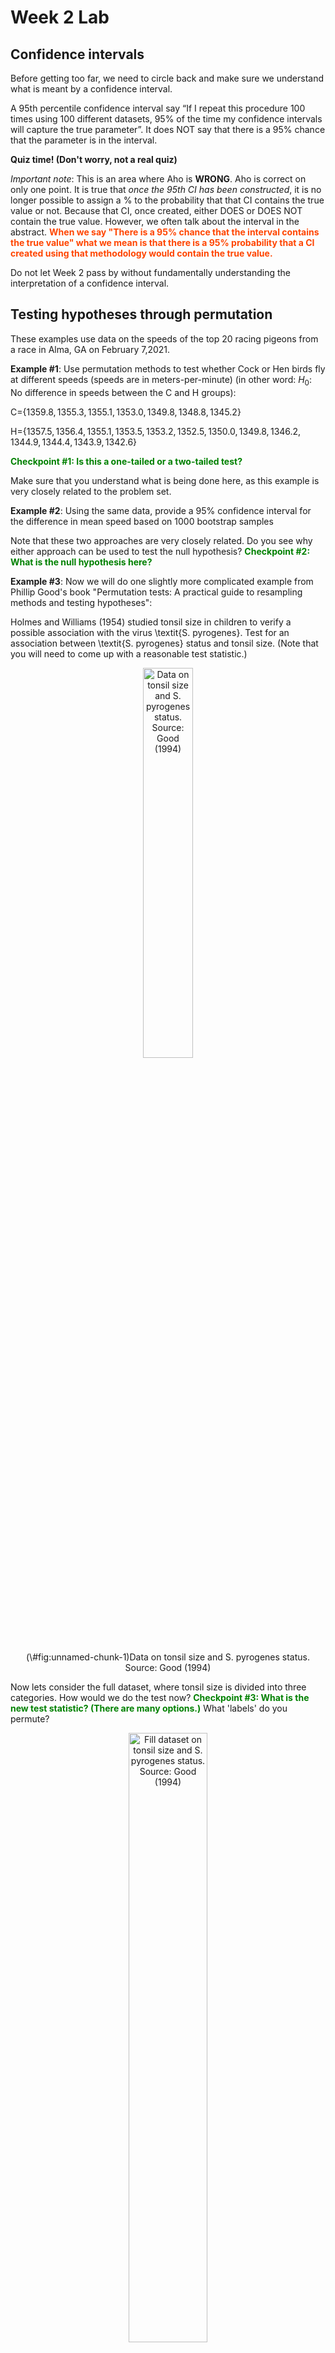 Week 2 Lab
=============

Confidence intervals
-----------------------

Before getting too far, we need to circle back and make sure we understand what is meant by a confidence interval. 

A 95th percentile confidence interval say “If I repeat this procedure 100 times using 100 different datasets, 95% of the time my confidence intervals will capture the true parameter”. It does NOT say that there is a 95% chance that the parameter is in the interval.

**Quiz time! (Don't worry, not a real quiz)**

*Important note*: This is an area where Aho is **WRONG**. Aho is correct on only one point. It is true that *once the 95th CI has been constructed*, it is no longer possible to assign a $\%$ to the probability that that CI contains the true value or not. Because that CI, once created, either DOES or DOES NOT contain the true value. However, we often talk about the interval in the abstract. **<span style="color: orangered;">When we say "There is a 95$\%$ chance that the interval contains the true value" what we mean is that there is a 95$\%$ probability that a CI created using that methodology would contain the true value.</span>**

Do not let Week 2 pass by without fundamentally understanding the interpretation of a confidence interval. 

Testing hypotheses through permutation
------------------------------------

These examples use data on the speeds of the top 20 racing pigeons from a race in Alma, GA on February 7,2021. 

**Example #1**: Use permutation methods to test whether Cock or Hen birds fly at different speeds (speeds are in meters-per-minute) (in other word: $H_{0}$: No difference in speeds between the C and H groups):

C=$\{1359.8,1355.3,1355.1,1353.0,1349.8,1348.8,1345.2\}$

H=$\{1357.5,1356.4,1355.1,1353.5,1353.2,1352.5,1350.0,1349.8,1346.2,1344.9,1344.4,1343.9,1342.6\}$

**<span style="color: green;">Checkpoint #1: Is this a one-tailed or a two-tailed test?</span>**

Make sure that you understand what is being done here, as this example is very closely related to the problem set.


**Example #2**: Using the same data, provide a 95% confidence interval for the difference in mean speed based on 1000 bootstrap samples

Note that these two approaches are very closely related. Do you see why either approach can be used to test the null hypothesis? **<span style="color: green;">Checkpoint #2: What is the null hypothesis here?</span>**

**Example #3**: Now we will do one slightly more complicated example from Phillip Good's book "Permutation tests: A practical guide to resampling methods and testing hypotheses":

Holmes and Williams (1954) studied tonsil size in children to verify a possible association with the virus \textit{S. pyrogenes}. Test for an association between \textit{S. pyrogenes} status and tonsil size. (Note that you will need to come up with a reasonable test statistic.)

<div class="figure" style="text-align: center">
<img src="Table2categories.png" alt="Data on tonsil size and S. pyrogenes status. Source: Good (1994)" width="40%" />
<p class="caption">(\#fig:unnamed-chunk-1)Data on tonsil size and S. pyrogenes status. Source: Good (1994)</p>
</div>

Now lets consider the full dataset, where tonsil size is divided into three categories. How would we do the test now? **<span style="color: green;">Checkpoint #3: What is the new test statistic? (There are many options.)</span>** What 'labels' do you permute?

<div class="figure" style="text-align: center">
<img src="Table3categories.png" alt="Fill dataset on tonsil size and S. pyrogenes status. Source: Good (1994)" width="50%" />
<p class="caption">(\#fig:unnamed-chunk-2)Fill dataset on tonsil size and S. pyrogenes status. Source: Good (1994)</p>
</div>

Basics of bootstrap and jackknife
------------------------------------

To get started with bootstrap and jackknife techniques, we start by working through a very simple example. First we simulate some data


```r
x<-seq(0,9,by=1)
```

This will constutute our "data". Let's print the result of sampling with replacement to get a sense for it...


```r
table(sample(x,size=length(x),replace=T))
```

```
## 
## 1 2 5 6 7 8 9 
## 1 1 2 1 1 3 1
```

Now we will write a little script to take bootstrap samples and calculate the means of each of these bootstrap samples


```r
xmeans<-vector(length=1000)
for (i in 1:1000)
  {
  xmeans[i]<-mean(sample(x,replace=T))
  }
```

The actual number of bootstrapped samples is arbitrary *at this point* but there are ways of characterizing the precision of the bootstrap (jackknife-after-bootstrap) which might inform the number of bootstrap samples needed. *In practice*, people tend to pick some arbitrary but large number of bootstrap samples because computers are so fast that it is often easy to draw far more samples than are actually needed. When calculation of the statistic is slow (as might be the case if you are using the samples to construct a phylogeny, for example), then you would need to be more concerned with the number of bootstrap samples. 

First, lets just look at a histogram of the bootstrapped means and plot the actual sample mean on the histogram for comparison



```r
hist(xmeans,breaks=30,col="pink")
abline(v=mean(x),lwd=2)
```

<img src="Week-2-lab_files/figure-html/unnamed-chunk-6-1.png" width="672" />

Calculating bias and standard error
-----------------------------------

From these we can calculate the bias and standard deviation for the mean (which is the "statistic"):

$$
\widehat{Bias_{boot}} = \left(\frac{1}{k}\sum^{k}_{i=1}\theta^{*}_{i}\right)-\hat{\theta}
$$


```r
bias.boot<-mean(xmeans)-mean(x)
bias.boot
```

```
## [1] 0.0227
```

```r
hist(xmeans,breaks=30,col="pink")
abline(v=mean(x),lwd=5,col="black")
abline(v=mean(xmeans),lwd=2,col="yellow")
```

<img src="Week-2-lab_files/figure-html/unnamed-chunk-7-1.png" width="672" />

$$
\widehat{s.e._{boot}} = \sqrt{\frac{1}{k-1}\sum^{k}_{i=1}(\theta^{*}_{i}-\bar{\theta^{*}})^{2}}
$$


```r
se.boot<-sd(xmeans)
```

We can find the confidence intervals in two ways:

Method #1: Assume the bootstrap statistics are normally distributed


```r
LL.boot<-mean(xmeans)-1.96*se.boot #where did 1.96 come from?
UL.boot<-mean(xmeans)+1.96*se.boot
LL.boot
```

```
## [1] 2.753036
```

```r
UL.boot
```

```
## [1] 6.292364
```

Method #2: Simply take the quantiles of the bootstrap statistics


```r
quantile(xmeans,c(0.025,0.975))
```

```
##   2.5%  97.5% 
## 2.7975 6.4000
```

Let's compare this to what we would have gotten if we had used normal distribution theory. First we have to calculate the standard error:


```r
se.normal<-sqrt(var(x)/length(x))
LL.normal<-mean(x)-qt(0.975,length(x)-1)*se.normal
UL.normal<-mean(x)+qt(0.975,length(x)-1)*se.normal
LL.normal
```

```
## [1] 2.334149
```

```r
UL.normal
```

```
## [1] 6.665851
```

In this case, the confidence intervals we got from the normal distribution theory are too wide.

**<span style="color: green;">Checkpoint #4: Does it make sense why the normal distribution theory intervals are too wide?</span>** Because the original were were uniformly distributed, the data has higher variance than would be expected and therefore the standard error is higher than would be expected.

There are two packages that provide functions for bootstrapping, 'boot' and 'boostrap'. We will start by using the 'bootstrap' package, which was originally designed for Efron and Tibshirani's monograph on the bootstrap. 

To test the main functionality of the 'bootstrap' package, we will use the data we already have. The 'bootstrap' function requires the input of a user-defined function to calculate the statistic of interest. Here I will write a function that calculates the mean of the input values.


```r
library(bootstrap)
theta<-function(x)
  {
    mean(x)
  }
results<-bootstrap(x=x,nboot=1000,theta=theta)
results
```

```
## $thetastar
##    [1] 5.2 5.5 5.3 5.0 4.9 5.1 4.2 5.9 5.3 4.2 4.3 5.1 5.2 5.5 4.8 5.1 6.5 3.8
##   [19] 4.3 5.1 4.8 6.0 5.4 5.9 2.7 3.4 5.1 4.0 4.1 4.3 2.9 4.1 3.3 4.2 5.6 3.8
##   [37] 4.9 5.2 3.4 4.0 3.7 3.7 5.0 4.7 3.9 4.7 4.6 4.9 5.8 3.6 5.9 4.7 4.2 4.5
##   [55] 4.1 4.2 6.2 4.7 4.0 4.1 3.4 3.2 3.6 4.7 3.2 5.5 2.9 5.5 5.5 3.9 5.3 4.8
##   [73] 4.6 3.8 4.3 5.1 5.2 5.7 5.9 3.9 4.8 3.8 3.2 5.1 6.6 3.9 6.3 3.4 5.6 5.3
##   [91] 2.9 3.7 4.9 5.5 4.4 4.5 4.3 4.5 6.3 4.0 6.0 3.9 5.3 3.9 2.5 6.6 3.8 4.7
##  [109] 4.7 3.0 3.4 4.2 3.9 4.9 5.4 5.7 6.1 3.7 5.1 4.5 2.4 4.4 4.2 4.9 3.3 5.3
##  [127] 4.8 5.3 4.9 5.6 3.3 3.8 2.8 4.1 4.6 3.2 6.0 4.0 3.5 4.4 5.8 3.1 4.3 4.3
##  [145] 4.1 3.4 3.9 4.3 5.4 3.7 5.7 2.5 5.4 4.2 3.1 4.9 4.3 5.8 4.4 4.2 4.3 5.2
##  [163] 4.5 5.4 4.5 4.7 3.2 4.6 5.9 4.0 3.1 5.6 4.2 3.0 5.0 4.1 4.2 3.1 5.1 5.2
##  [181] 3.9 5.1 5.1 3.5 6.2 5.3 6.2 4.3 4.7 5.1 4.0 3.0 4.0 4.3 5.0 3.7 3.8 4.3
##  [199] 4.1 2.6 4.8 3.4 2.9 4.4 4.4 4.8 3.6 4.0 5.6 4.0 4.6 5.3 3.1 3.5 5.7 3.6
##  [217] 4.1 4.5 3.9 5.7 5.6 4.6 5.7 5.5 3.3 3.9 2.6 5.0 4.4 5.0 3.4 3.6 4.1 4.0
##  [235] 3.8 5.0 4.9 4.0 2.8 4.9 5.0 5.3 3.7 3.9 4.1 2.9 4.6 4.8 5.2 5.2 4.9 3.0
##  [253] 3.4 6.1 4.1 3.4 6.5 3.9 4.5 5.0 5.8 2.8 4.1 5.4 5.0 5.7 5.9 3.8 4.6 5.7
##  [271] 3.7 4.3 3.5 5.0 4.6 4.4 4.1 3.9 4.1 3.6 5.7 3.2 3.9 3.6 3.4 4.7 3.5 5.3
##  [289] 4.4 5.7 4.3 4.1 4.4 4.5 5.1 2.2 6.2 5.7 5.1 4.1 4.4 4.6 4.4 5.2 6.5 4.3
##  [307] 4.2 3.6 3.6 5.5 3.5 6.8 3.7 4.5 5.1 4.6 6.2 4.4 4.7 4.6 4.2 4.8 4.4 3.1
##  [325] 3.8 4.6 4.0 4.4 4.3 5.3 5.6 3.2 4.6 4.0 5.8 4.4 4.1 5.2 4.2 5.4 3.6 5.6
##  [343] 4.6 4.9 5.7 6.0 4.9 4.1 4.0 6.0 4.3 4.9 4.7 4.6 3.2 3.8 4.8 3.3 5.3 5.2
##  [361] 4.9 4.6 5.7 4.7 4.8 4.1 4.5 3.4 4.2 5.0 4.0 6.2 5.6 4.4 3.6 4.7 4.4 6.0
##  [379] 3.7 3.7 4.5 3.2 5.2 6.3 5.8 3.8 4.1 2.5 3.9 4.2 4.3 3.0 3.5 3.8 3.4 4.6
##  [397] 3.7 5.1 5.3 4.0 3.8 2.1 4.8 4.9 3.3 4.9 4.7 5.5 5.0 4.3 4.3 5.1 4.2 5.1
##  [415] 2.7 6.1 2.7 5.4 4.0 3.6 5.4 5.6 2.7 3.3 4.1 4.8 4.2 4.4 5.7 3.6 4.8 4.4
##  [433] 4.3 5.9 4.1 3.5 3.4 3.5 5.5 5.6 3.6 3.9 2.8 3.2 4.8 5.8 5.8 4.5 4.8 4.6
##  [451] 3.3 3.5 4.2 3.7 5.0 4.3 5.2 3.9 4.7 6.3 4.9 5.3 3.5 4.6 5.5 3.8 5.5 3.5
##  [469] 4.2 4.6 4.3 4.6 4.5 5.5 5.0 3.7 4.9 4.2 5.0 3.3 5.3 3.7 5.6 5.4 3.9 5.3
##  [487] 3.5 4.4 5.6 4.8 3.8 4.5 4.8 5.3 3.3 4.9 3.5 4.7 3.7 4.2 3.2 3.1 4.0 4.6
##  [505] 5.5 7.2 4.5 5.2 4.3 4.3 3.9 5.8 3.7 6.0 5.5 4.2 3.1 4.1 3.7 4.3 4.7 5.0
##  [523] 5.2 3.1 4.5 5.4 3.5 5.0 4.6 2.9 4.3 3.9 6.0 3.9 4.2 4.3 4.5 4.4 3.9 3.6
##  [541] 4.7 6.3 6.2 5.6 3.5 4.6 3.9 3.8 5.3 4.3 4.0 3.9 6.1 4.8 3.0 6.3 4.5 4.9
##  [559] 5.0 5.0 4.5 4.6 6.1 6.0 5.0 3.7 4.4 4.7 3.5 4.7 3.9 4.8 3.7 3.8 4.2 4.5
##  [577] 3.8 3.6 6.3 4.0 3.5 4.9 3.3 4.4 5.0 4.8 2.6 5.7 5.0 5.8 4.7 3.4 5.9 5.9
##  [595] 4.1 5.5 4.2 4.7 4.2 5.2 3.2 3.9 5.4 3.7 4.0 5.0 4.9 6.3 3.8 4.9 4.5 3.5
##  [613] 4.2 4.9 5.0 4.7 4.1 5.8 4.8 3.3 4.0 3.1 4.8 4.7 3.7 3.1 3.8 3.4 5.5 4.1
##  [631] 3.9 5.7 3.1 6.2 5.7 3.8 3.8 3.7 4.7 4.7 4.4 5.3 4.5 4.7 4.7 5.4 4.9 4.7
##  [649] 7.2 5.7 4.5 4.2 4.1 5.2 4.6 3.6 3.7 2.9 4.9 3.9 5.7 3.2 4.5 4.0 3.4 5.3
##  [667] 5.2 5.6 4.8 4.9 3.0 3.7 5.1 4.4 5.0 1.9 4.0 5.3 3.8 5.1 4.7 3.5 4.0 3.2
##  [685] 4.3 4.8 5.5 5.5 5.4 5.4 6.1 4.7 4.8 3.5 3.6 4.1 5.1 3.1 3.6 4.2 4.6 3.7
##  [703] 3.8 3.5 4.6 5.0 3.6 4.9 4.1 4.7 3.5 4.3 5.1 6.0 4.0 5.2 2.5 3.9 4.2 4.7
##  [721] 6.2 4.1 3.7 4.3 4.6 4.7 4.7 6.1 4.8 3.9 4.2 4.1 4.7 6.1 5.4 5.1 5.8 2.9
##  [739] 3.6 5.4 3.9 5.4 2.4 3.1 4.8 6.0 4.4 3.6 5.9 4.2 6.6 5.1 4.9 5.2 4.5 5.0
##  [757] 4.7 5.4 5.5 3.4 3.2 4.0 5.0 4.6 4.7 4.7 2.1 3.4 4.8 6.0 4.0 4.3 5.8 4.6
##  [775] 5.1 5.8 5.4 5.8 4.2 6.2 2.7 3.6 5.6 5.6 6.4 4.2 4.5 3.6 5.3 3.5 4.2 3.8
##  [793] 5.7 3.9 4.5 3.3 5.5 3.8 3.1 4.0 5.2 4.5 5.0 5.0 4.6 6.6 3.9 4.5 4.6 5.0
##  [811] 4.1 4.3 4.0 5.8 6.3 3.7 3.0 4.1 4.8 3.3 5.4 4.8 5.9 4.9 3.6 4.9 4.5 2.5
##  [829] 4.8 4.2 4.8 4.0 3.9 4.8 6.1 4.9 4.4 4.5 3.3 5.1 4.1 3.8 2.3 5.4 3.7 3.7
##  [847] 4.2 4.1 5.4 6.0 5.4 4.5 5.4 6.0 5.0 4.2 4.6 4.1 3.6 4.8 3.8 4.1 4.0 4.6
##  [865] 4.3 3.6 3.9 3.9 3.4 4.9 5.3 3.6 3.2 4.1 4.2 3.9 5.3 3.8 6.6 4.4 4.9 5.8
##  [883] 5.8 4.7 4.6 5.0 5.8 2.9 4.3 5.0 3.6 3.0 4.7 3.6 4.7 5.0 5.2 5.4 5.6 5.9
##  [901] 4.7 4.4 6.3 2.7 4.0 5.5 4.7 4.9 5.1 4.4 3.7 5.2 4.7 4.8 5.9 4.3 2.6 5.3
##  [919] 4.5 3.4 5.1 4.1 4.2 4.4 6.5 3.2 5.6 3.7 3.3 4.5 1.7 3.9 4.6 4.9 5.1 5.5
##  [937] 3.4 4.0 4.9 4.4 3.6 5.1 4.6 5.4 2.9 4.3 5.1 3.8 7.0 4.5 3.1 4.9 4.4 5.0
##  [955] 6.3 4.1 4.1 4.6 3.6 3.2 5.2 5.1 4.4 4.2 2.8 4.1 5.1 5.2 4.1 5.1 3.1 4.4
##  [973] 3.9 4.5 5.6 2.0 4.8 3.3 4.0 3.1 4.9 3.5 3.1 3.4 3.9 4.7 6.0 5.4 4.7 5.3
##  [991] 4.4 4.3 3.5 4.6 4.9 5.7 3.5 4.1 6.0 4.2
## 
## $func.thetastar
## NULL
## 
## $jack.boot.val
## NULL
## 
## $jack.boot.se
## NULL
## 
## $call
## bootstrap(x = x, nboot = 1000, theta = theta)
```

```r
quantile(results$thetastar,c(0.025,0.975))
```

```
##   2.5%  97.5% 
## 2.8000 6.2025
```

Notice that we get exactly what we got last time. This illustrates an important point, which is that the bootstrap functions are often no easier to use than something you could write yourself.

You can also define a function of the bootstrapped statistics (we have been calling this theta) to pull out immediately any summary statistics you are interested in from the bootstrapped thetas.

Here I will write a function that calculates the bias of my estimate of the mean (which is 4.5 [i.e. the mean of the number 0,1,2,3,4,5,6,7,8,9])


```r
bias<-function(x)
  {
  mean(x)-4.5
  }
results<-bootstrap(x=x,nboot=1000,theta=theta,func=bias)
results
```

```
## $thetastar
##    [1] 3.4 4.0 5.3 6.1 2.9 5.3 4.9 6.2 5.6 4.3 4.7 5.3 5.5 4.8 4.3 2.8 4.2 4.8
##   [19] 5.0 4.0 4.1 4.6 5.1 5.0 5.3 5.4 6.2 5.3 4.7 4.4 5.9 7.0 4.3 3.7 4.7 3.3
##   [37] 6.0 3.9 5.3 5.3 5.0 4.7 2.9 4.4 3.9 5.7 3.7 5.3 4.1 5.3 5.8 3.2 5.0 4.4
##   [55] 3.5 5.4 3.3 4.7 3.1 4.9 4.8 3.0 4.1 3.9 4.0 4.9 5.9 4.8 4.8 4.2 5.6 3.5
##   [73] 3.5 4.5 4.3 4.0 3.5 4.9 3.9 4.3 5.1 5.8 4.4 5.4 3.7 4.4 2.7 6.2 6.4 5.2
##   [91] 3.7 3.8 2.5 4.1 4.2 3.7 4.6 4.5 4.8 3.9 2.7 5.8 6.4 3.7 3.6 4.3 5.9 5.2
##  [109] 4.4 4.9 3.5 4.1 3.3 4.9 4.3 4.6 6.1 3.8 5.7 3.5 4.0 2.6 3.0 5.1 3.0 3.2
##  [127] 4.3 4.4 2.7 5.8 4.0 2.7 5.0 4.3 4.1 3.9 4.7 3.2 4.9 3.6 5.6 3.4 4.2 3.4
##  [145] 3.4 4.7 4.0 3.8 3.8 3.2 2.8 6.1 4.2 4.8 4.9 5.9 5.1 5.3 3.6 5.5 3.4 5.0
##  [163] 2.1 4.8 3.6 3.4 5.8 4.8 4.0 3.3 5.1 4.4 2.5 4.4 5.5 2.6 4.5 4.4 4.6 2.1
##  [181] 3.6 3.7 3.9 5.3 5.4 6.5 4.2 2.7 4.1 5.0 2.6 5.1 5.7 3.7 4.0 5.3 4.0 5.5
##  [199] 5.6 3.9 3.7 4.8 5.8 4.9 5.5 3.2 3.1 4.1 4.1 4.1 3.0 3.7 4.3 4.0 4.2 4.8
##  [217] 4.8 3.7 5.0 4.8 3.9 5.6 5.0 4.5 5.3 4.7 3.1 4.4 2.3 6.0 6.3 4.4 4.0 4.5
##  [235] 4.6 4.5 5.2 4.0 3.0 4.7 6.5 4.8 5.3 5.0 4.5 4.8 5.6 4.4 3.4 4.7 4.4 5.9
##  [253] 5.1 4.1 3.9 5.2 4.1 3.0 4.9 4.3 4.7 3.9 4.5 4.8 4.0 3.7 4.3 3.7 6.1 2.3
##  [271] 4.7 4.3 4.2 3.8 5.9 5.2 5.4 6.5 3.2 4.9 6.1 3.2 5.6 4.3 4.0 3.8 5.4 3.5
##  [289] 4.6 4.7 6.0 3.5 4.4 5.9 4.4 5.4 4.7 4.2 6.0 5.0 4.0 4.3 5.8 4.0 3.2 4.0
##  [307] 4.8 5.0 2.7 6.4 5.4 5.6 4.3 4.1 4.7 3.8 3.9 4.0 5.7 5.3 5.4 4.0 5.2 5.2
##  [325] 4.0 3.5 5.0 2.9 6.1 4.5 4.8 3.2 4.7 4.4 2.4 4.8 4.5 3.0 4.4 5.0 5.8 4.3
##  [343] 3.3 4.8 4.6 3.3 4.7 4.3 4.5 4.6 4.2 3.8 2.7 3.9 5.1 4.1 4.3 5.0 3.9 3.4
##  [361] 6.4 4.5 3.8 3.7 5.1 4.3 4.7 4.6 4.3 2.9 5.1 5.3 4.5 4.6 4.6 5.6 5.5 4.7
##  [379] 5.3 4.5 5.4 4.5 5.9 6.2 3.6 2.9 3.1 4.9 5.4 5.7 4.8 6.3 5.2 4.6 4.4 4.2
##  [397] 5.1 4.0 3.7 3.3 4.7 3.3 5.4 4.2 4.4 3.7 4.4 3.9 4.4 5.6 4.8 5.1 6.4 4.0
##  [415] 4.3 2.5 5.5 4.1 5.5 4.0 5.4 5.9 4.5 4.5 5.9 6.6 6.0 3.4 4.7 3.5 5.5 5.6
##  [433] 2.3 5.7 4.0 5.4 4.0 5.9 4.6 4.3 4.0 5.7 3.2 6.4 4.8 5.1 4.8 4.2 3.7 3.2
##  [451] 6.0 4.4 6.0 5.7 3.7 3.4 5.6 4.4 4.0 5.3 3.3 5.6 3.6 4.6 4.7 5.1 3.8 4.0
##  [469] 4.8 5.8 6.7 5.5 5.1 2.9 4.3 3.1 4.0 4.8 4.1 3.7 4.8 2.4 3.2 5.4 5.2 6.4
##  [487] 3.6 4.4 5.4 3.9 4.4 5.6 5.4 5.5 5.0 6.0 4.7 5.0 3.9 4.4 4.2 3.8 2.9 5.0
##  [505] 4.7 5.8 5.6 4.1 4.0 4.7 3.4 3.5 4.6 5.4 4.7 4.8 5.1 5.8 3.9 5.6 4.2 4.0
##  [523] 4.9 5.0 5.9 4.3 5.8 3.1 3.2 5.3 3.9 3.2 4.5 4.9 4.2 3.8 6.1 3.1 5.5 3.9
##  [541] 3.5 4.5 7.0 3.6 4.1 4.5 4.7 4.8 3.3 6.5 4.2 2.7 5.2 5.1 3.6 5.0 4.6 5.0
##  [559] 6.1 6.0 6.9 2.5 4.6 4.4 4.4 4.1 3.5 3.1 6.1 4.0 5.1 4.5 5.3 4.4 4.4 3.2
##  [577] 3.0 4.8 5.3 4.2 4.4 3.2 5.9 4.9 5.3 4.3 6.0 5.1 4.3 5.0 4.8 3.5 4.4 4.0
##  [595] 5.4 4.6 4.7 3.7 4.9 4.9 5.3 5.4 4.1 3.8 3.8 3.3 4.8 4.7 3.9 3.2 3.6 3.8
##  [613] 3.9 3.2 2.6 5.5 5.2 4.7 3.9 5.2 4.0 5.0 3.3 5.7 3.7 5.3 2.8 4.7 4.5 3.8
##  [631] 5.5 5.9 4.1 5.8 4.1 4.7 3.3 3.1 3.9 6.0 4.1 3.8 2.9 3.8 5.2 4.6 5.2 5.1
##  [649] 4.5 4.5 4.6 3.4 4.0 4.1 3.5 4.2 4.8 3.8 5.4 5.7 6.6 5.3 5.7 5.0 5.4 3.1
##  [667] 4.3 4.1 2.9 3.4 4.0 4.0 4.5 4.1 4.2 2.9 3.5 3.3 5.1 4.1 6.2 4.4 3.5 3.4
##  [685] 4.9 3.7 3.0 5.0 4.0 4.4 3.7 5.5 5.5 1.9 6.3 5.3 4.6 3.5 5.4 4.3 5.0 4.0
##  [703] 5.5 3.6 2.2 4.4 5.8 3.6 4.1 3.8 3.7 3.3 4.3 5.3 5.4 3.0 5.2 2.4 3.8 4.6
##  [721] 4.1 5.0 3.9 5.8 4.4 4.3 5.1 4.2 3.8 5.2 5.5 5.8 3.5 4.4 4.4 3.0 5.0 5.2
##  [739] 4.4 4.0 5.3 6.3 5.4 5.3 4.5 5.6 4.3 5.4 3.8 4.1 5.2 5.1 4.6 4.7 5.4 2.8
##  [757] 4.1 4.2 3.2 3.9 4.4 3.4 4.1 5.7 5.1 6.1 3.2 3.1 4.9 3.2 4.1 5.1 5.2 4.0
##  [775] 3.4 5.0 5.2 4.1 3.3 3.7 4.3 2.5 3.9 5.0 4.3 3.9 4.9 4.0 3.5 3.9 3.9 4.2
##  [793] 1.7 6.2 5.0 4.0 4.8 2.7 4.6 4.6 3.6 4.1 4.9 3.8 3.3 5.0 4.8 3.3 4.8 3.7
##  [811] 3.6 3.5 6.0 4.8 3.7 3.9 4.4 5.1 2.4 4.6 3.7 4.0 5.5 5.5 6.8 3.9 3.9 2.7
##  [829] 5.8 5.2 4.1 3.7 5.8 4.5 4.7 5.3 4.4 4.0 3.8 4.1 4.9 5.2 5.2 3.5 3.9 4.1
##  [847] 3.6 3.6 3.8 3.9 4.4 4.7 4.5 3.6 3.9 4.3 3.5 4.7 5.3 3.2 3.5 3.7 3.9 3.8
##  [865] 5.0 3.5 4.5 5.3 4.1 5.3 5.8 3.6 4.5 4.6 3.7 5.5 5.1 4.1 5.1 3.8 4.0 3.3
##  [883] 4.6 5.2 5.6 4.6 4.4 5.1 6.0 5.5 4.0 4.9 4.4 4.6 3.0 5.8 3.3 4.5 4.3 5.9
##  [901] 5.8 4.1 3.5 3.4 4.5 2.5 4.1 4.8 5.7 4.2 5.7 5.4 4.3 5.3 3.6 5.9 4.5 5.2
##  [919] 2.7 5.2 4.2 2.5 4.3 4.1 5.9 4.8 5.3 3.3 4.1 3.8 3.4 3.4 6.4 4.5 5.0 4.3
##  [937] 3.9 4.9 3.6 4.0 5.1 4.1 6.5 5.1 4.5 4.5 4.9 5.4 4.2 6.3 4.9 4.6 4.5 4.9
##  [955] 6.0 4.8 3.9 5.1 6.1 3.8 4.1 5.4 3.6 4.6 5.8 6.6 4.1 5.1 3.5 5.6 4.0 5.2
##  [973] 4.7 3.6 3.8 4.1 4.8 5.9 4.1 4.2 5.6 4.2 4.3 4.3 4.6 5.4 4.7 4.0 3.9 4.2
##  [991] 3.7 4.5 4.4 4.7 4.3 4.0 4.5 3.6 4.9 4.6
## 
## $func.thetastar
## [1] -0.025
## 
## $jack.boot.val
##  [1]  0.45527066  0.35891239  0.28103448  0.20245232  0.09109792 -0.14447674
##  [7] -0.20523256 -0.33863636 -0.43352436 -0.48525469
## 
## $jack.boot.se
## [1] 0.9770386
## 
## $call
## bootstrap(x = x, nboot = 1000, theta = theta, func = bias)
```

Compare this to 'bias.boot' (our result from above). Why might it not be the same? Try running the same section of code several times. See how the value of the bias ($func.thetastar) jumps around? We should not be surprised by this because we can look at the jackknife-after-bootstrap estimate of the standard error of the function (in this case, that function is the bias) and we can see that it is not so small that we wouldn't expect some variation in these values.

Remember, everything we have discussed today are estimates. The statistic as applied to your data will change with new data, as will the standard error, the confidence intervals - everything! All of these values have sampling distributions and are subject to change if you repeated the procedure with new data.

Note that we can calculate any function of $\theta^{*}$. A simple example would be the 72nd percentile:


```r
perc72<-function(x)
  {
  quantile(x,probs=c(0.72))
  }
results<-bootstrap(x=x,nboot=1000,theta=theta,func=perc72)
results
```

```
## $thetastar
##    [1] 3.5 5.5 3.5 3.5 4.7 3.0 3.4 5.9 5.4 4.9 3.9 4.9 4.0 4.2 4.3 5.7 5.3 2.9
##   [19] 4.6 4.1 4.9 4.7 4.8 3.9 4.6 4.4 3.0 4.7 3.6 4.5 3.7 4.8 4.8 3.9 3.6 5.2
##   [37] 4.1 5.3 4.3 3.3 4.0 5.4 5.4 4.0 5.0 2.7 5.3 4.0 5.3 3.3 5.7 4.7 4.7 4.9
##   [55] 5.3 4.7 4.2 4.6 4.8 2.9 4.9 4.3 5.3 4.5 4.3 5.6 4.6 3.2 3.8 2.7 4.3 3.6
##   [73] 5.1 4.5 4.1 3.9 5.2 4.1 4.7 5.4 5.2 5.0 4.9 5.7 6.3 6.2 4.5 4.4 4.8 3.8
##   [91] 4.7 4.4 3.3 3.8 4.5 4.6 4.8 4.0 5.2 4.9 4.4 4.3 5.6 3.9 4.2 6.0 4.6 4.8
##  [109] 3.8 4.5 4.6 5.0 4.1 5.7 3.1 6.3 3.7 3.8 3.8 4.9 4.0 5.1 4.9 3.3 4.5 3.1
##  [127] 3.6 4.6 4.5 5.6 3.9 3.7 4.2 4.1 4.9 4.2 5.0 4.2 4.4 3.2 4.2 2.1 3.2 4.2
##  [145] 4.3 3.2 3.6 4.9 5.9 5.9 3.9 4.5 3.9 3.6 4.4 5.0 3.7 4.3 3.0 3.7 3.4 4.3
##  [163] 4.7 4.9 5.0 3.7 3.4 4.0 4.0 4.6 4.8 4.2 4.9 4.9 5.2 2.4 4.4 3.9 4.6 4.4
##  [181] 5.9 4.4 4.1 5.1 4.8 3.6 5.8 4.8 5.0 4.4 4.7 4.9 6.3 4.7 4.5 3.2 4.5 4.2
##  [199] 4.9 5.3 4.2 5.3 4.2 5.1 4.7 3.7 5.4 5.3 5.7 4.4 4.4 4.2 5.4 4.5 4.0 4.4
##  [217] 4.2 4.8 3.7 4.1 3.4 5.7 5.0 5.7 4.8 2.7 4.0 4.0 4.7 5.4 5.7 3.7 4.4 3.5
##  [235] 3.6 3.0 5.9 5.7 3.5 5.8 4.5 4.2 3.7 3.3 4.8 4.7 5.6 4.7 5.5 4.9 4.9 3.5
##  [253] 4.7 4.7 4.2 6.2 5.0 5.3 4.5 5.5 7.2 2.9 4.1 4.9 7.1 4.0 5.7 3.1 4.8 4.8
##  [271] 7.2 4.8 4.4 4.0 4.8 4.5 4.0 5.2 5.4 5.5 5.0 2.6 5.4 3.7 3.1 5.6 4.4 4.3
##  [289] 5.8 6.0 5.5 6.8 3.8 3.5 6.4 4.0 4.7 6.6 4.1 3.9 3.0 3.0 4.3 4.6 5.2 3.5
##  [307] 5.7 3.7 4.4 4.1 5.3 4.4 2.5 4.5 5.2 3.9 4.6 4.2 3.1 5.0 5.4 4.2 5.6 4.1
##  [325] 4.4 4.6 4.0 3.8 2.9 5.3 6.3 4.4 4.7 5.2 4.9 6.3 4.1 6.2 4.5 4.5 5.3 3.4
##  [343] 4.0 3.4 4.5 4.4 5.7 3.5 3.8 3.9 5.3 3.8 4.1 3.9 4.7 4.9 4.1 3.0 4.8 3.6
##  [361] 4.5 3.4 3.6 3.4 5.4 5.5 3.1 5.1 4.4 3.0 5.3 5.5 5.7 3.7 4.4 4.9 3.4 5.6
##  [379] 3.8 4.7 5.0 3.9 3.2 2.8 4.9 4.9 5.4 5.5 5.2 4.1 4.1 5.9 4.4 4.9 4.4 2.9
##  [397] 3.9 5.9 4.5 5.1 4.2 4.1 4.5 4.6 3.0 4.4 3.7 2.8 4.8 3.5 3.4 5.5 5.5 4.8
##  [415] 3.1 4.2 3.6 4.5 5.4 3.5 3.4 4.8 5.1 5.0 5.2 3.5 6.0 4.2 4.0 5.5 4.1 4.9
##  [433] 4.5 5.4 5.5 4.6 4.4 6.2 4.7 4.9 5.6 4.8 4.7 3.7 3.6 5.5 3.2 4.2 4.9 4.4
##  [451] 4.6 5.2 5.1 4.4 3.1 3.6 3.6 2.7 2.6 2.9 5.3 5.3 5.1 5.0 4.8 5.7 4.0 4.8
##  [469] 5.9 2.9 5.4 6.4 4.5 4.3 3.7 3.0 6.0 4.9 5.4 3.9 4.2 6.0 3.8 3.9 4.6 4.6
##  [487] 5.1 4.3 4.6 5.2 4.7 5.1 4.8 5.2 4.6 5.5 4.7 4.3 4.8 4.1 5.3 5.0 4.5 4.8
##  [505] 4.8 4.6 4.1 3.2 5.2 4.6 4.6 4.9 4.6 4.4 4.5 4.6 4.3 5.0 4.1 3.3 2.8 4.4
##  [523] 5.0 2.4 6.0 3.6 5.1 5.1 2.7 6.3 3.4 4.9 5.3 4.5 4.1 3.1 5.3 5.6 4.6 4.4
##  [541] 3.8 3.2 5.6 5.9 5.1 5.1 3.5 5.3 4.7 5.1 5.1 4.6 4.1 4.9 3.9 5.7 3.9 3.3
##  [559] 4.6 5.8 3.9 4.0 5.0 4.8 4.6 4.2 4.0 4.6 5.3 5.6 6.2 4.1 5.3 5.2 4.2 5.6
##  [577] 4.3 4.7 4.3 3.3 4.6 5.9 4.9 4.0 3.9 4.0 4.5 4.9 4.7 2.7 4.0 3.5 4.0 4.1
##  [595] 3.4 5.3 5.2 4.2 2.7 3.7 3.7 6.9 3.4 4.5 4.1 5.1 4.3 4.6 5.1 5.5 5.2 3.9
##  [613] 3.5 2.9 6.7 4.4 4.5 6.0 2.4 5.0 4.1 4.2 4.7 4.8 3.7 4.5 6.9 4.5 4.7 3.7
##  [631] 4.9 4.2 4.4 4.0 6.1 4.3 4.2 6.1 4.5 6.7 3.8 4.5 3.0 3.9 5.0 4.0 4.4 5.3
##  [649] 4.8 6.2 4.5 4.7 5.4 3.5 3.3 2.7 5.3 2.8 5.2 5.4 4.9 5.2 5.0 3.5 4.0 2.9
##  [667] 4.1 4.0 4.3 5.0 5.9 5.9 4.4 2.9 5.3 4.9 4.7 4.5 4.5 4.5 3.5 5.2 6.5 4.9
##  [685] 4.9 4.5 5.4 3.0 5.0 5.3 4.9 5.9 4.4 6.6 4.6 5.1 5.4 4.2 4.9 3.9 4.7 4.6
##  [703] 2.8 5.1 4.5 4.1 4.9 4.1 4.2 4.5 2.9 4.9 5.4 5.1 5.0 4.6 6.1 4.5 4.0 5.0
##  [721] 4.5 5.6 5.6 4.2 4.5 5.8 5.1 5.2 3.7 4.0 5.4 3.5 5.2 3.7 5.6 4.2 3.7 4.3
##  [739] 4.7 3.9 4.3 3.6 4.7 6.4 6.2 4.9 4.9 5.0 4.0 2.1 3.9 3.5 4.5 6.2 5.1 4.6
##  [757] 4.1 4.7 4.8 4.7 4.5 5.2 4.3 4.5 4.6 4.0 5.3 3.0 2.8 2.9 5.2 5.4 5.7 4.0
##  [775] 4.8 5.2 4.0 4.9 4.5 6.0 3.7 5.5 3.5 4.5 5.5 3.4 3.8 3.2 5.9 6.2 4.2 5.7
##  [793] 6.6 4.1 4.9 4.8 4.1 4.7 4.2 4.6 4.5 4.3 3.9 5.6 4.4 3.5 5.7 5.9 5.1 4.9
##  [811] 4.5 3.5 5.4 5.6 4.4 5.9 6.2 4.6 4.2 5.1 4.3 4.2 3.0 4.6 6.6 5.2 5.0 4.2
##  [829] 5.6 3.9 4.1 5.5 3.3 4.7 5.1 4.0 4.9 3.3 5.2 4.0 5.8 4.3 2.8 4.0 3.2 3.6
##  [847] 4.5 4.4 4.0 5.2 4.5 4.5 4.1 4.7 5.3 4.8 4.8 4.5 3.6 5.0 3.5 3.8 5.5 3.8
##  [865] 5.4 4.2 3.5 4.3 4.8 5.1 4.1 4.1 4.9 5.2 4.7 5.4 2.9 5.2 5.9 4.0 5.4 4.5
##  [883] 4.7 4.0 3.8 3.9 5.7 5.3 4.2 4.8 4.5 3.1 5.3 3.5 3.3 5.2 3.7 7.0 6.3 3.8
##  [901] 4.5 4.5 7.0 6.3 3.5 3.9 4.1 2.3 3.0 5.1 3.6 4.4 4.5 3.9 3.7 4.6 3.4 3.0
##  [919] 4.8 4.0 4.2 3.8 5.1 5.0 3.5 4.4 4.8 4.5 4.5 5.0 4.6 4.6 3.6 5.8 5.2 4.8
##  [937] 3.2 4.6 3.7 3.3 4.8 4.0 6.5 4.0 5.9 4.2 5.1 2.8 4.3 5.2 5.2 4.2 4.5 4.0
##  [955] 5.2 4.2 4.3 3.1 5.1 4.6 4.3 5.7 3.6 5.5 3.8 4.7 5.3 5.5 5.3 3.6 4.7 5.9
##  [973] 5.3 3.9 4.6 4.0 4.3 5.6 4.9 4.2 5.1 3.6 2.8 2.8 4.2 5.5 5.3 5.4 6.1 3.4
##  [991] 2.8 4.1 3.9 4.9 4.7 3.5 5.4 4.6 4.6 4.2
## 
## $func.thetastar
## 72% 
##   5 
## 
## $jack.boot.val
##  [1] 5.4 5.3 5.3 5.2 5.1 5.0 4.9 4.7 4.7 4.5
## 
## $jack.boot.se
## [1] 0.8637708
## 
## $call
## bootstrap(x = x, nboot = 1000, theta = theta, func = perc72)
```

On Tuesday we went over an example in which we bootstrapped the correlation coefficient between LSAT scores and GPA. To do that, we sampled pairs of (LSAT,GPA) data with replacement. Here is a little script that would do something like that using (X,Y) data that are independently drawn from the normal distribution


```r
xdata<-matrix(rnorm(30),ncol=2)
```

Everyone's data is going to be different. With such a small sample size, it would be easy to get a positive or negative correlation by random change, but on average across everyone's datasets, there should be zero correlation because the two columns are drawn independently.


```r
n<-15
theta<-function(x,xdata)
  {
  cor(xdata[x,1],xdata[x,2])
  }
results<-bootstrap(x=1:n,nboot=50,theta=theta,xdata=xdata) 
#NB: xdata is passed to the theta function, not needed for bootstrap function itself
```

Notice the parameters that get passed to the 'bootstrap' function are: (1) the indexes which will be sampled with replacement. This is different that the raw data but the end result is the same because both the indices and the raw data get passed to the function 'theta' (2) the number of bootrapped samples (in this case 50) (3) the function to calculate the statistic (4) the raw data.

Lets look at a histogram of the bootstrapped statistics $\theta^{*}$ and draw a vertical line for the statistic as applied to the original data.


```r
hist(results$thetastar,breaks=30,col="pink")
abline(v=cor(xdata[,1],xdata[,2]),lwd=2)
```

<img src="Week-2-lab_files/figure-html/unnamed-chunk-17-1.png" width="672" />

Parametric bootstrap
---------------------

Let's do one quick example of a parametric bootstrap. We haven't introduced distributions yet (except for the Gaussian, or Normal, distribution, which is the most familiar), so lets spend a few minutes exploring the Gamma distribution, just so we have it to work with for testing out parametric bootstrap. All we need to know is that the Gamma distribution is a continuous, non-negative distribution that takes two parameters, which we call "shape" and "rate". Lets plot a few examples just to see what a Gamma distribution looks like. (Note that the Gamma distribution can be parameterized by "shape" and "rate" OR by "shape" and "scale", where "scale" is just 1/"rate". R will allow you to use either (shape,rate) or (shape,scale) as long as you specify which you are providing.

<img src="Week-2-lab_files/figure-html/unnamed-chunk-18-1.png" width="672" />


Let's generate some fairly sparse data from a Gamma distribution


```r
original.data<-rgamma(10,3,5)
```

and calculate the skew of the data using the R function 'skewness' from the 'moments' package. 


```r
library(moments)
theta<-skewness(original.data)
head(theta)
```

```
## [1] 1.364979
```

What is skew? Skew describes how assymetric a distribution is. A distribution with a positive skew is a distribution that is "slumped over" to the right, with a right tail that is longer than the left tail. Alternatively, a distribution with negative skew has a longer left tail. Here we are just using it for illustration, as a property of a distribution that you may want to estimate using your data.

Lets use 'fitdistr' to fit a gamma distribution to these data. This function is an extremely handy function that takes in your data, the name of the distribution you are fitting, and some starting values (for the estimation optimizer under the hood), and it will return the parameter values (and their standard errors). We will learn in a couple weeks how R is doing this, but for now we will just use it out of the box. (Because we generated the data, we happen to know that the data are gamma distributed. In general we wouldn't know that, and we will see in a second that our assumption about the shape of the data really does make a difference.)


```r
library(MASS)
fit<-fitdistr(original.data,dgamma,list(shape=1,rate=1))
# fit<-fitdistr(original.data,"gamma")
# The second version would also work.
fit
```

```
##     shape       rate  
##   3.246828   5.421209 
##  (1.383927) (2.498934)
```

Now lets sample with replacement from this new distribution and calculate the skewness at each step:


```r
results<-c()
for (i in 1:1000)
  {
  x.star<-rgamma(length(original.data),shape=fit$estimate[1],rate=fit$estimate[2])
  results<-c(results,skewness(x.star))
  }
head(results)
```

```
## [1] 0.6848393 0.1269251 0.9007643 2.1262062 0.9217344 0.9962905
```

```r
hist(results,breaks=30,col="pink",ylim=c(0,1),freq=F)
```

<img src="Week-2-lab_files/figure-html/unnamed-chunk-22-1.png" width="672" />

Now we have the bootstrap distribution for skewness (the $\theta^{*}$ s), we can compare that to the equivalent non-parametric bootstrap:


```r
results2<-bootstrap(x=original.data,nboot=1000,theta=skewness)
results2
```

```
## $thetastar
##    [1]  1.9311390429  2.4859165030  1.0312632355  1.8875935875  0.6558621341
##    [6]  0.2787830175  1.4900182206  1.1241260352  1.3978841198  1.4257941840
##   [11]  1.2700713923  0.7721477875 -1.7033639858 -1.0771162322 -1.7716661542
##   [16]  1.9263005218  0.8374729357  0.6793825813  0.3585233040  0.1724706133
##   [21]  1.7365285409  2.4366901026  0.3372538826  1.9212378927  0.0368448975
##   [26]  2.5132822706  0.8728209316  0.6680393215 -0.7209503658  0.1151652601
##   [31]  0.7331266234 -1.6197803101  1.9168071913  1.2922380007  1.2286915115
##   [36]  0.3921974743  1.4987252558  0.6249708937  0.8746055773  0.4958253440
##   [41]  0.9529762108 -0.3429967222  1.8831309001  1.8681377223  0.7125961479
##   [46]  0.9472739719 -1.7617764749  0.6420599923  1.4493863812  0.2572380436
##   [51]  1.3696482306  1.1581418135 -1.9991848517  0.0197567479  1.1267861883
##   [56]  1.7244886758  1.4692246689  1.1545776109  1.3937550403  1.7107146784
##   [61]  0.0971084890  0.4394784649 -0.2433925815  1.6290147888  2.0008592017
##   [66] -0.8364480983  0.6379180537  1.8743883974  1.2238846716  0.2434110863
##   [71]  0.1998849518  1.9305363247 -0.0538855645  0.4580984881  1.3122112483
##   [76]  0.7624898313  1.0257003211  1.3972784876 -0.5656667914  1.9128730491
##   [81]  1.0406584778  0.3586028503 -1.9005206861  0.9239176862  2.0001860364
##   [86]  2.5154249696  0.1354152705  2.0149584902  1.1225279726  1.5531941148
##   [91]  0.1735027494  1.0722544742  1.9469510081  1.9304842270  1.4141056852
##   [96]  0.0499667711  0.8027901557 -0.1466340274  1.8831622741  1.2550082194
##  [101]  1.1388203741  1.0588745159  1.7979184198  1.1079794314 -0.1077842095
##  [106]  1.0157416238  0.0687106246  0.3166114112  0.7451074168  1.1512835195
##  [111]  1.7849370030  1.2154807436  1.1070155387  2.3324041077  0.8432400684
##  [116]  0.6203140094  0.1023646819 -1.8238514139  0.0697002054  1.4597099557
##  [121]  1.1645460167  0.2255052292  1.6674244974  1.1778483546  1.9126846843
##  [126]  1.1877690594 -1.4838967284  0.6399858770 -2.0395670146  2.5678589217
##  [131]  0.9331509824  0.6078255585  1.0279788926  1.1675714129 -0.0859186610
##  [136]  0.6703384610  1.2837833146  2.0561315259  2.4728807075  0.6465171138
##  [141] -2.0249953248  0.9917047339 -1.8932104582  0.5259594714  1.9867780212
##  [146]  0.7739101632  1.6865539907  0.0496684998  1.4496744156  0.7277014308
##  [151]  0.8721380262  0.8837536171  0.1862134959  0.2286310440 -1.9875394272
##  [156]  0.2278255686  1.1452767816  1.9843538891  0.2506045116  0.7271292180
##  [161]  1.1185978962  1.1194003766  0.8007861049  1.9543807232  1.4662390414
##  [166]  1.4727795953 -0.0895207553  0.7438287619  1.1783940578  1.2897165331
##  [171]  1.0056954097  2.2013751172  1.0049166564  2.5789115222  0.8755103552
##  [176]  0.0616243851  0.2768172214 -0.1569560402  0.8275350157  1.4796858737
##  [181] -1.9265115053 -1.2151093176  0.1277995808  0.2445251052  0.5206989438
##  [186]  0.8451317423  0.2986431365  1.0095768342  1.5020983445  0.6394472092
##  [191]  2.5204532759  1.2476733565  1.9224992637  1.1457660994  0.1992362095
##  [196]  0.6804463911  0.8354848207  0.9456633847 -0.2297786692  0.2930971370
##  [201]  1.4611552577  1.9279193498 -0.1584383045  0.1443068115  1.8275344020
##  [206]  0.3648074657  0.8386305904  0.2352536939 -1.0694929881  1.8829999811
##  [211]  1.1760438317  0.9168771444  2.5912381604  1.9036495347  0.4178191807
##  [216]  0.6501224069  1.8671675961  1.1283256983 -1.8843821381  1.8654011557
##  [221] -0.0670849731 -0.1502062427  1.3763151564  1.9580180891 -1.1501607847
##  [226]  1.8402047410  1.4437880782  1.2666457487 -2.1048607409  0.4039315674
##  [231]  0.7781341276  1.4363450075  1.4601884296  0.8996229063  0.8411788333
##  [236]  0.3211678649 -1.0779953401  1.1483385109  0.8682703770  1.1785184590
##  [241] -0.0006724696  1.3183600799  2.5513026508  0.2626818071  0.5913997492
##  [246]  2.5401447231  0.1297829203  1.8977403398 -1.8476538590  0.2166460855
##  [251]  1.8898037177  2.1991446404  1.9252335183 -0.0589694079  0.8142424719
##  [256]  0.9282889401  0.1505155112  0.2617318697  1.5144946954  1.9030610735
##  [261]  1.2007092688  0.2421203312  0.6599002086  1.4569177188  1.5760027421
##  [266]  0.7881753709  1.0755631675  1.9625782352  0.7534302435  1.5054267869
##  [271]  1.4520858117  0.8673951966  1.7716323506  1.4958845382  0.1533720375
##  [276]  2.5319262876  2.6081312985 -0.4101851962  1.3349719745  1.1771808831
##  [281] -0.6403453374  1.9192294450  1.9036495347  0.4430997451  2.5419894375
##  [286]  0.2207577233 -1.1717863256  0.3945345390  1.4510332689  1.5949178549
##  [291]  0.4171589566  2.6268171970  1.4413810582  1.1538677273  1.8687755079
##  [296]  0.1854562834  0.8740460898  1.6942869157 -1.8442117396 -2.1174196818
##  [301] -1.6959157988  0.0362906488 -0.0101040617  1.5164718465  1.4510332689
##  [306]  0.2783413517  2.4903360334  0.8881393799  2.4232555406  1.3599595929
##  [311]  1.0218921960 -1.0887445741  1.0237603218  0.1938300196  0.1226253227
##  [316]  1.4900258231 -1.9868241567  2.1047481075  0.6179532456  0.8185974650
##  [321]  0.6661870371  0.7056865528  1.6078646729  1.4270290737  0.6602443826
##  [326]  0.1504973654  1.1486207750  0.9159406415  0.7734443201  0.8202641421
##  [331]  0.5361237130  0.7550132508  1.4494506417  1.2176903000  0.5904420676
##  [336]  0.2103188189 -0.4014363678  0.4186120275  1.2818628455  0.7176775090
##  [341]  0.7080683567  1.8627273281  1.4144369066  1.9062391706  0.0235643464
##  [346]  0.3901608870  2.2333692669  2.5029106603  1.1947589286  1.4043094065
##  [351]  1.1048888744  1.0470271464  1.5980625922  1.5392807201  0.3774599719
##  [356]  1.4154157574  1.2956177588  1.4424359438  2.4439478528 -1.8915638126
##  [361]  0.6883747397  0.6568814965  1.1815259128  0.6298392759  1.5568849662
##  [366]  1.4722504896  1.0956815537  1.1517374961 -1.1985356336  0.3181494730
##  [371]  0.6654074898  0.6300429741  0.8318329091  0.6075014891  1.1583331734
##  [376]  0.0836161643  0.3313104266  1.8821985937  0.0637175751  1.5159759637
##  [381]  1.1449841231  0.0497723533  1.9874106278  0.9987235084  1.4361639408
##  [386]  1.1757627035  0.2975801832  1.3915918641  1.4778554104  1.6385253272
##  [391]  0.4015196147  1.1515013625  0.4903434544  0.3837481279  1.2951301314
##  [396]  0.4399545501  1.3009640458  0.8647756806  1.3990605782  0.6033916344
##  [401]  1.2787096781  1.0553296880  1.1203211054  1.4027834662  1.1751131126
##  [406] -0.3605777849  0.0694530120 -0.5742697245  0.7498844342  1.3291997554
##  [411]  0.3770538031  0.7320715746  1.6065579969  1.8933054714  0.6405001057
##  [416] -1.9190260577  2.6159563588 -0.0438069523  0.5897531290  1.1228092696
##  [421]  1.6320921461  1.8765149504  1.9861379085  1.2364781260  1.7183405944
##  [426]  0.8472777368  0.9405520246  0.9740319929  0.3514298393  1.3670596775
##  [431]  2.5048768236  0.4283274179  2.5437877999 -0.3142895097 -1.9770136567
##  [436]  1.7317981449  1.9817405227  0.8364648350  0.6754343457 -2.0159511227
##  [441] -0.3068423593  2.1043292632  1.2195385769  1.4506052908  1.4430282252
##  [446]  0.9441776097  0.4388509076  1.4395866688  0.7712730057  0.0127783165
##  [451] -0.1223691737  0.2710376679  0.1447928991  1.8993722490 -0.1132634040
##  [456]  0.1526068647  0.8340691943  1.5265119351  2.2391797960  0.1902316127
##  [461]  0.9813736206  1.9043445696  0.4252549483  1.6487786170  0.3708398602
##  [466]  0.7889026714  1.9192502025 -0.0925477697  1.8160461957  0.3266735075
##  [471]  1.3178034934  1.4489519897  0.4076371956  1.8855249478  0.9011862858
##  [476] -0.6596079332  0.4818858770  0.6838478223  0.5753565207  1.8998285189
##  [481]  1.8639132184  0.2436523871  0.9035563125  1.4256913204 -0.0822268776
##  [486] -1.4721308924  1.1432536661  1.4272469285  1.0169671958  0.9014061457
##  [491]  1.9430677738  0.9088719196  1.9238996362 -0.1125435467 -1.2700123015
##  [496]  1.4437880782  0.8519295974  2.1155860362  1.8130766778  1.3990444647
##  [501]  0.8941244051  0.5718812924  0.7441260440  1.2720262832  1.0993836982
##  [506]  1.4317564120  1.4179223051  0.3862562943  0.6677333198  0.4323245679
##  [511]  0.6831655321  0.6492798211  0.1266369005  1.1140780357  0.0057250565
##  [516]  0.6471587946  1.0540973514  0.9367234589  1.9203419146  0.6028947505
##  [521]  0.6641461600  1.9161518818  0.4148900586  0.0805934765  1.1363104855
##  [526]  1.1694406706  0.7757893279  0.6736684974  1.9435463211  0.9132484790
##  [531]  1.1701694478  0.3774071979  0.9592911498 -1.1673673367  0.8326992829
##  [536]  1.9525834250  2.4498604168 -1.9373193838 -1.2169912931  0.1194746459
##  [541]  1.3220389605  0.1144617592  1.2800412126  0.7402123135  0.7449799939
##  [546]  1.2292493963  1.5650820674 -0.1558091532  0.9446003126  0.3360164885
##  [551] -0.1962135649  0.8516912304  0.9921951213  0.1759750528  2.5008210444
##  [556] -1.6940235254  2.1240805122  2.2377827666  1.9440867040  1.9641313456
##  [561]  1.1667355200  2.2349217804  1.9964864911  0.8873334806  0.8933505407
##  [566]  0.1135049687  0.6835651106  0.8638185638  1.7431142771  0.9432000935
##  [571]  1.0611913621  1.1565703029  1.1697380501 -0.2084013930 -0.0783788057
##  [576]  0.9667703539  0.3902939098  2.1576289402 -1.8690867768  1.1610491353
##  [581]  0.3601832927  1.1289068726  0.9896602124  1.6737332196  1.1067315855
##  [586]  1.6861984128  1.8116958014  1.8059011269  1.2107793791  0.4458209506
##  [591] -1.8897255537  1.4543708472 -0.1333060182  0.1976358266  0.9479959699
##  [596]  0.1897879232  0.8479330456 -0.3678827926  0.1285321504 -0.7113474709
##  [601] -1.0210995558 -2.2283662214 -0.0472686466  0.2118979741  1.4092177793
##  [606]  0.7444134944 -0.6693383098  0.4449645479  1.4412205090  1.9005911795
##  [611]  1.1339269761  1.8965137966  0.5833604663  1.3378905438  1.1365941554
##  [616]  1.9278253153  0.8254563118  0.8052587689  1.1038329114  2.4561596477
##  [621]  2.3989773706  2.4421113288  0.9294755771  0.8876808927  2.5974456757
##  [626]  0.8194962605  1.8152171865  2.4488760747  1.8657548642  2.1342607112
##  [631]  1.9425515331  1.3337932826 -0.1158328195  0.1572865717  1.0680402238
##  [636] -1.1841377403  0.6398527699  0.9186150183  0.3670573098  0.0097149402
##  [641]  1.4607065698  1.8620800798  2.5543768841  0.1708794715  0.6334731822
##  [646]  0.5945135405  0.2118979741 -1.1524234950  1.5472095897  1.9304842270
##  [651]  0.8625147055  1.4682197501  1.0658214589  1.1780157232  0.0420480591
##  [656]  0.4192543781  0.2514849985 -0.0023411092  1.8594435184  1.9590796653
##  [661]  1.9236004018  1.1568877814 -1.8418392689  0.5713485397  2.4904673302
##  [666]  0.9294755771  0.7101516523  2.1047481075  0.5849872489  1.8445598828
##  [671]  0.3602476496  1.0140347123  1.9066142272  0.4363809978  0.6588802862
##  [676]  1.1674904037  2.5447423755  0.8383289635  1.1341251126  1.1785184590
##  [681]  0.6703277212  1.4553007978  0.9189371278  0.7445607038  1.3542034107
##  [686]  2.0675775424  0.4227639284  1.0410286159  1.7149215792 -0.0753595231
##  [691]  1.1328810883  1.3863643930  1.1460051081  0.6223036492  1.9038279680
##  [696]  1.9144671928  0.5904420676  2.4592656008  1.0447764530  0.0908416710
##  [701]  0.5843894490  1.0675363287  1.1323820059 -0.5988220237  0.2297496771
##  [706]  1.5046477723  1.4526147321  0.1591817319  1.1406871539  0.2474833115
##  [711]  1.8770853092  1.1624802437  2.0660644782  1.0553803046 -0.0582915200
##  [716] -0.6405405437  0.1258509107  0.6938611792  0.6541849939  1.1116977967
##  [721]  1.5172367250  0.8921233605  1.8544857389  0.6532088906  1.0119955019
##  [726]  0.1718293428  1.4002093585  0.2676980355  1.8899025358  1.4287456014
##  [731] -1.4854852526  0.1015007155  0.6319012761  1.0103110488  1.1016018143
##  [736]  0.9083983584  0.8167796805 -1.0957292069  1.2145408879  2.2979683722
##  [741] -1.4760933550  1.9486145200  0.6698458825  0.7311844058  1.4659518130
##  [746]  0.0093508673  0.0396547908 -1.7816365234  0.7842255397  1.4441814316
##  [751]  1.9082018527  0.9018032667  0.4109738808  1.8857749818  0.5438974748
##  [756]  0.2121566185  0.5153497650  0.3494847153  2.5734924365  1.0633622524
##  [761]  0.8466628182  0.4226988046  1.3942940213  1.1343805853  1.1631812956
##  [766]  1.9645550927  1.9373459959  1.4118984385  1.6809272475  1.0174809210
##  [771] -0.0695609313  0.0628781068  1.9511309720  0.6100287635 -0.5658006079
##  [776]  1.3798429158  1.1545003990  0.6227856028 -0.0150776970  1.4628814927
##  [781]  1.0611265825  1.1425091768  0.2994830041  0.3710597322  1.9063786029
##  [786]  0.6475568117  1.4717105355  1.2462603428  1.9148260987  1.1515458892
##  [791]  1.7006805839  2.0615852038  1.1399134101  0.8468573536  1.2105049236
##  [796]  2.6073332840  0.5417161374  0.0909683345  0.2106293570 -1.7797666730
##  [801]  0.4559731119  0.4065106951  1.1669680501  1.2919491227  0.6964834847
##  [806]  1.3695060392  1.0754067654  1.2083151357  1.4529627848  1.4400100669
##  [811]  0.7176899902  1.3390204374  0.4789050967  2.2486921740  0.0742224191
##  [816]  1.0580673055  0.6737892737  1.3577988526  0.3965630368  1.1466933635
##  [821]  0.6616042308 -1.8907632215  1.4411789757  1.1334603165  1.7227786920
##  [826]  0.9462881085  1.1770756106  1.8279473977  0.2910667094  1.0848228831
##  [831]  0.8922030164  2.4807562768  0.6472679922  0.8533926746  0.6894740993
##  [836]  1.2893883553  0.8177322749  1.9205271647  0.6357471483  0.9089344904
##  [841]  0.8057829883  1.5179254060  1.2176114928  0.6477503720  0.8720669308
##  [846]  1.2110235459 -1.8442331847  1.7431142771  1.1515729477  2.4899218181
##  [851]  1.4476312005  0.6538803153  1.9330933876  0.5215161298  1.8612443839
##  [856] -0.6033669448  0.5776415645  1.1713869342 -1.3440324359  1.3994406759
##  [861]  2.5528851275  0.1944807737  0.3377279640  1.3710379924  1.1485671532
##  [866]  0.3081096622  0.4905900280  1.8274514185  1.1326159799 -2.1339938525
##  [871]  0.5932132764  1.9575283185  0.3187781678  0.1886540923  1.1266589012
##  [876]  1.1396758990  0.8420384010  0.2976921640  0.9518751576  1.9967012167
##  [881]  0.5899997455 -0.8346536890 -1.1707847729  1.2620625730  1.2329960822
##  [886]  0.3076764582  0.1994315128  1.9727356134  0.8664933481  1.9478695144
##  [891]  1.1429345096  1.1395869724 -0.1323177024 -1.3429702495  0.6078255585
##  [896]  1.4624517150  1.9790047978  1.4067504810  0.6946903005  0.8914995537
##  [901]  1.9231246617  1.1591973422  0.7880067736  0.5376643657 -0.1159088644
##  [906]  2.1036146849 -1.1124951898  1.7382829740  0.9354361391  0.6067563924
##  [911]  1.1592242236  1.9734284578  1.5604496025  2.4586381915  0.6047279069
##  [916]  0.9174750629  2.4756148674  1.8595520167  0.8523679824  2.5181237990
##  [921]  1.4760585122  1.2928308085  2.4788730020  1.0896240318 -0.1765026291
##  [926] -1.1051356209 -0.0503457974  0.8943862523  0.9051609109  1.1893467409
##  [931] -0.0636933464 -1.5462817742  1.0520093548  1.3467715405  1.9760328598
##  [936] -2.2604065241  1.4637647323  0.7445233050  1.6612564636 -0.0153758656
##  [941]  0.5759487115  1.1699813756  0.8432500611 -2.0306655416  0.6037530699
##  [946]  1.3264130969  2.5155395605  0.9479959699  1.4843369072  1.1690785669
##  [951]  2.3655853467  0.3124377314  0.6317344947  2.0870201053  0.6146724742
##  [956]  0.0796828888  1.8601882462  1.4666300474  0.3829318161  0.5455161047
##  [961]  1.1051782853  0.6428004175  1.9068296123  1.1840997389  1.2912231493
##  [966]  0.9433525540  1.2191131669  1.0174931334  0.9916444831 -0.7834410572
##  [971]  1.9844836007  1.1676640384  0.2076210014  1.1292539844  1.4439485568
##  [976]  1.5289396478 -1.1338721190  0.3773360189  1.5424170915 -0.0750200854
##  [981]  2.5012746807 -0.6533740501  1.3306734898  1.1304616453  0.2784362965
##  [986]  0.8180578237 -0.5517225993  1.8401352113  1.8839482154 -0.1008998732
##  [991]  1.4846032528  1.5636345750  1.0496853744  0.1332506988  1.9266841069
##  [996]  2.4653949746  1.9047574351  0.9869257460  0.9352237056  0.9047261094
## 
## $func.thetastar
## NULL
## 
## $jack.boot.val
## NULL
## 
## $jack.boot.se
## NULL
## 
## $call
## bootstrap(x = original.data, nboot = 1000, theta = skewness)
```

```r
hist(results,breaks=30,col="pink",ylim=c(0,1),freq=F)
hist(results2$thetastar,breaks=30,border="purple",add=T,density=20,col="purple",freq=F)
```

<img src="Week-2-lab_files/figure-html/unnamed-chunk-23-1.png" width="672" />

What would have happened if we would have fit a normal distribution instead of a gamma distribution?


```r
fit2<-fitdistr(original.data,dnorm,start=list(mean=1,sd=1))
```

```
## Warning in densfun(x, parm[1], parm[2], ...): NaNs produced

## Warning in densfun(x, parm[1], parm[2], ...): NaNs produced

## Warning in densfun(x, parm[1], parm[2], ...): NaNs produced

## Warning in densfun(x, parm[1], parm[2], ...): NaNs produced
```

```r
fit2
```

```
##       mean          sd    
##   0.59890863   0.34112233 
##  (0.10787235) (0.07627257)
```

```r
results.norm<-c()
for (i in 1:1000)
  {
  x.star<-rnorm(length(original.data),mean=fit2$estimate[1],sd=fit2$estimate[2])
  results.norm<-c(results.norm,skewness(x.star))
  }
head(results.norm)
```

```
## [1]  0.002498169  0.722497635  0.124881072 -0.327823470  0.669293445
## [6] -0.294282441
```

```r
hist(results,breaks=30,col="pink",ylim=c(0,1),freq=F)
hist(results.norm,breaks=30,col="lightgreen",freq=F,add=T)
hist(results2$thetastar,breaks=30,border="purple",add=T,density=20,col="purple",freq=F)
```

<img src="Week-2-lab_files/figure-html/unnamed-chunk-24-1.png" width="672" />

All three methods (two parametric and one non-parametric) really do give different distributions for the bootstrapped statistic, so the choice of which method is best depends a lot on the situation, how much data you have, and what you might already know about the underlying distribution.

Jackknifing is just as easy at bootstrapping. Here we will do a trivial example for illustration. We will write a little function for the mean even though you could put the function in directly with 'jackknife(x,mean)'


```r
theta<-function(x)
  {
  mean(x)
  }
x<-seq(0,9,by=1)
results<-jackknife(x=x,theta=theta)
results
```

```
## $jack.se
## [1] 0.9574271
## 
## $jack.bias
## [1] 0
## 
## $jack.values
##  [1] 5.000000 4.888889 4.777778 4.666667 4.555556 4.444444 4.333333 4.222222
##  [9] 4.111111 4.000000
## 
## $call
## jackknife(x = x, theta = theta)
```

**<span style="color: green;">Checkpoint #6: Why do we not have to tell the 'jackknife' function how many replicates to do?</span>**

Let's compare this with what we would have obtained from bootstrapping


```r
results2<-bootstrap(x,1000,theta)
mean(results2$thetastar)-mean(x)  #this is the bias
```

```
## [1] 0.0348
```

```r
sd(results2$thetastar)  #the standard deviation of the theta stars is the SE of the statistic (in this case, the mean)
```

```
## [1] 0.8934916
```


Everything we have done to this point used the R package 'bootstrap' - now lets compare that with the R package 'boot'. To avoid any confusion (a.k.a. masking) between the two packages, I recommend detaching the bootstrap package from the workspace with


```r
detach("package:bootstrap")
```


The 'boot' package is now recommended over the 'bootstrap' package, but they give the same answers and to some extent it is personal preference which one prefers to use.

We will still use the mean as the statistic of interest, but we will have to write a new function for it because the syntax of the 'boot' package is slightly different:


```r
library(boot)
theta<-function(x,index)
  {
  mean(x[index])
  }
boot(x,theta,R=999)
```

```
## 
## ORDINARY NONPARAMETRIC BOOTSTRAP
## 
## 
## Call:
## boot(data = x, statistic = theta, R = 999)
## 
## 
## Bootstrap Statistics :
##     original      bias    std. error
## t1*      4.5 -0.01741742   0.8530019
```

One of the main advantages to the 'boot' package over the 'bootstrap' package is the nicer formatting of the output.

Going back to our original code, lets see how we could reproduce all of these numbers:


```r
table(sample(x,size=length(x),replace=T))
```

```
## 
## 1 2 4 5 6 8 9 
## 1 2 1 1 3 1 1
```

```r
xmeans<-vector(length=1000)
for (i in 1:1000)
  {
  xmeans[i]<-mean(sample(x,replace=T))
  }
mean(x)
```

```
## [1] 4.5
```

```r
bias<-mean(xmeans)-mean(x)
se.boot<-sd(xmeans)
bias
```

```
## [1] -0.0171
```

```r
se.boot
```

```
## [1] 0.9188917
```

Why do our numbers not agree exactly with those of the boot package? This is because our estimates of bias and standard error are just estimates, and they carry with them their own uncertainties. That is one of the reasons we might bother doing jackknife-after-bootstrap.

The 'boot' package has a LOT of functionality. If we have time, we will come back to some of these more complex functions later in the semester as we cover topics like regression and glm.

